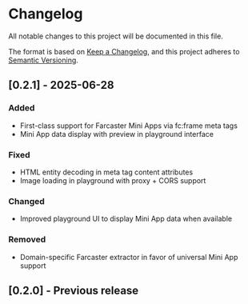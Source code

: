 # Changelog

All notable changes to this project will be documented in this file.

The format is based on [Keep a Changelog](https://keepachangelog.com/en/1.1.0/),
and this project adheres to [Semantic Versioning](https://semver.org/spec/v2.0.0.html).

## [0.2.1] - 2025-06-28

### Added
- First-class support for Farcaster Mini Apps via fc:frame meta tags
- Mini App data display with preview in playground interface

### Fixed
- HTML entity decoding in meta tag content attributes
- Image loading in playground with proxy + CORS support

### Changed
- Improved playground UI to display Mini App data when available

### Removed
- Domain-specific Farcaster extractor in favor of universal Mini App support

## [0.2.0] - Previous release